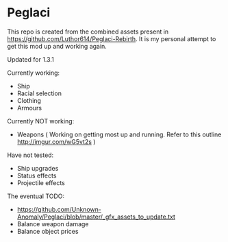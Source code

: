 # Peglaci
This repo is created from the combined assets present in <https://github.com/Luthor614/Peglaci-Rebirth>. It is my personal attempt to get this mod up and working again.

Updated for 1.3.1

Currently working:
 - Ship
 - Racial selection
 - Clothing
 - Armours

Currently NOT working:
 - Weapons ( Working on getting most up and running. Refer to this outline http://imgur.com/wG5vt2s )

Have not tested:
 - Ship upgrades
 - Status effects
 - Projectile effects

The eventual TODO:
 - https://github.com/Unknown-Anomaly/Peglaci/blob/master/_gfx_assets_to_update.txt
 - Balance weapon damage
 - Balance object prices
